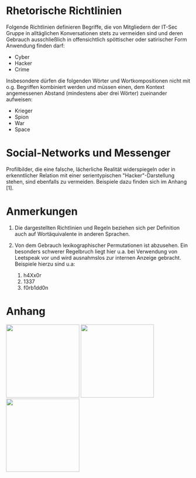 # Rhetorische Richtlinien
Folgende Richtlinien definieren Begriffe, die von Mitgliedern der IT-Sec Gruppe
in alltäglichen Konversationen stets zu vermeiden sind und deren Gebrauch ausschließlich
in offensichtlich spöttischer oder satirischer Form Anwendung finden darf:

* Cyber
* Hacker
* Crime

Insbesondere dürfen die folgenden Wörter und Wortkompositionen nicht mit o.g. Begriffen
kombiniert werden und müssen einen, dem Kontext angemessenen Abstand (mindestens aber drei
Wörter) zueinander aufweisen:

* Krieger
* Spion
* War
* Space

# Social-Networks und Messenger
Profilbilder, die eine falsche, lächerliche Realität widerspiegeln oder in erkenntlicher Relation mit einer serientypischen "Hacker"-Darstellung stehen, sind ebenfalls zu vermeiden. Beispiele dazu finden sich im Anhang [1].

# Anmerkungen
1. Die dargestellten Richtlinien und Regeln beziehen sich per Definition auch auf Wortäquivalente
in anderen Sprachen.

2. Von dem Gebrauch lexikographischer Permutationen ist abzusehen. Ein besonders schwerer
Regelbruch liegt hier u.a. bei Verwendung von Leetspeak vor und wird ausnahmslos zur
internen Anzeige gebracht. Beispiele hierzu sind u.a:
    1. h4Xx0r
    2. 1337
    3. f0rb1dd0n

# Anhang
<img src="https://encrypted-tbn0.gstatic.com/images?q=tbn:ANd9GcR_QLfVbZ9MeaB6e5j-952DOayRKZodGAIuuCbh7_oW_4Ho082T_g" width=200 />

<img src="https://1.bp.blogspot.com/-grZ1iqqZyrk/VysQmdK0aPI/AAAAAAAAn9U/HYFNfNPcSvEbQu-7Wdt5zbzKNyFbnsBeACLcB/s1600-e20/email-password-hack.jpg" width=200 />

<img src="https://pbs.twimg.com/profile_images/378800000568141537/a55df351027360f1b997f222bfc86ee1.jpeg" width=200 />
